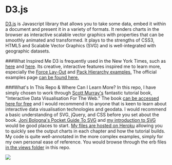 D3.js
=====

[D3.js](http://d3js.org/) is Javascript library that allows you to take some data, embed it within a document and present it in a variety of formats.  It renders charts in the browser as interactive scalable vector graphics with properties that can be smoothly animated and transformed.  It plays to the strengths of CSS3, HTML5 and Scalable Vector Graphics (SVG) and is well-integrated with geographic datasets.

###What Inspired Me
D3 is frequently used in the New York Times, such as [here](http://www.nytimes.com/interactive/2012/02/13/us/politics/2013-budget-proposal-graphic.html) and [here](http://www.nytimes.com/interactive/2012/05/17/business/dealbook/how-the-facebook-offering-compares.html?_r=0).  Its creative, interactive features inspired me to learn more, especially the [Force Lay-Out](http://d3ben.herokuapp.com/chap11_3) and [Pack Hierarchy examples.](http://mbostock.github.io/d3/talk/20111116/pack-hierarchy.html)  The official examples page [can be found here.](https://github.com/mbostock/d3/wiki/Gallery)


###What's In This Repo & Where Can I Learn More?
In this repo, I have simply chosen to work through [Scott Murray's](http://alignedleft.com/) fantastic tutorial book, "Interactive Data Visualisation For The Web."  The book [can be accessed here for free](http://chimera.labs.oreilly.com/books/1230000000345/index.html) and I would recommend it to anyone that is keen to learn about interactive data visualisation technologies and geodata.  I would recommend a basic understanding of SVG, jQuery, and CSS before you set about the book.  [Joni Bologna's Pocket Guide To SVG](http://svgpocketguide.com/) and [my introduction to SVG](https://github.com/benhutchinson/Scalable-Vector-Graphics-SVG) would be good places to start.  [My files are hosted on Heroku](http://d3ben.herokuapp.com/) allowing you to quickly see the output charts in each chapter and how the tutorial builds.  My code is quite well-annotated in the more complex examples, simply for my own personal ease of reference.  You would browse through the erb files [in the views folder](https://github.com/benhutchinson/D3/tree/master/views) in this repo.

<img src="http://orm-chimera-prod.s3.amazonaws.com/1230000000345/images/idvw_1107.png">